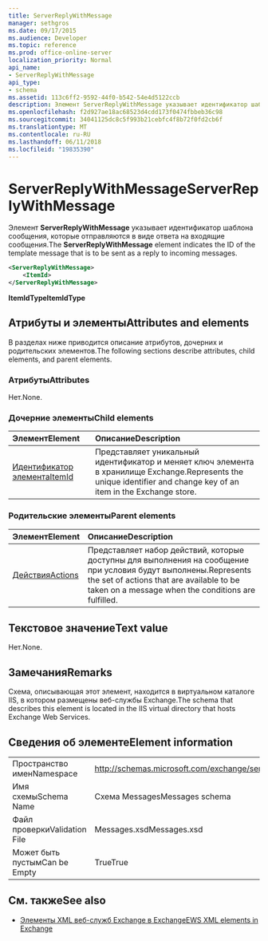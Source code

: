 ```yaml
---
title: ServerReplyWithMessage
manager: sethgros
ms.date: 09/17/2015
ms.audience: Developer
ms.topic: reference
ms.prod: office-online-server
localization_priority: Normal
api_name:
- ServerReplyWithMessage
api_type:
- schema
ms.assetid: 113c6ff2-9592-44f0-b542-54e4d5122ccb
description: Элемент ServerReplyWithMessage указывает идентификатор шаблона сообщения, которые отправляются в виде ответа на входящие сообщения.
ms.openlocfilehash: f2d927ae18ac68523d4cdd173f0474fbbeb36c98
ms.sourcegitcommit: 34041125dc8c5f993b21cebfc4f8b72f0fd2cb6f
ms.translationtype: MT
ms.contentlocale: ru-RU
ms.lasthandoff: 06/11/2018
ms.locfileid: "19835390"
---
```

# <a name="serverreplywithmessage"></a><span data-ttu-id="de3cf-103">ServerReplyWithMessage</span><span class="sxs-lookup"><span data-stu-id="de3cf-103">ServerReplyWithMessage</span></span>

<span data-ttu-id="de3cf-104">Элемент **ServerReplyWithMessage** указывает идентификатор шаблона сообщения, которые отправляются в виде ответа на входящие сообщения.</span><span class="sxs-lookup"><span data-stu-id="de3cf-104">The **ServerReplyWithMessage** element indicates the ID of the template message that is to be sent as a reply to incoming messages.</span></span> 
  
```XML
<ServerReplyWithMessage>
    <ItemId>
</ServerReplyWithMessage>
```

 <span data-ttu-id="de3cf-105">**ItemIdType**</span><span class="sxs-lookup"><span data-stu-id="de3cf-105">**ItemIdType**</span></span>
## <a name="attributes-and-elements"></a><span data-ttu-id="de3cf-106">Атрибуты и элементы</span><span class="sxs-lookup"><span data-stu-id="de3cf-106">Attributes and elements</span></span>

<span data-ttu-id="de3cf-107">В разделах ниже приводится описание атрибутов, дочерних и родительских элементов.</span><span class="sxs-lookup"><span data-stu-id="de3cf-107">The following sections describe attributes, child elements, and parent elements.</span></span>
  
### <a name="attributes"></a><span data-ttu-id="de3cf-108">Атрибуты</span><span class="sxs-lookup"><span data-stu-id="de3cf-108">Attributes</span></span>

<span data-ttu-id="de3cf-109">Нет.</span><span class="sxs-lookup"><span data-stu-id="de3cf-109">None.</span></span>
  
### <a name="child-elements"></a><span data-ttu-id="de3cf-110">Дочерние элементы</span><span class="sxs-lookup"><span data-stu-id="de3cf-110">Child elements</span></span>

|<span data-ttu-id="de3cf-111">**Элемент**</span><span class="sxs-lookup"><span data-stu-id="de3cf-111">**Element**</span></span>|<span data-ttu-id="de3cf-112">**Описание**</span><span class="sxs-lookup"><span data-stu-id="de3cf-112">**Description**</span></span>|
|:-----|:-----|
|[<span data-ttu-id="de3cf-113">Идентификатор элемента</span><span class="sxs-lookup"><span data-stu-id="de3cf-113">ItemId</span></span>](itemid.md) <br/> |<span data-ttu-id="de3cf-114">Представляет уникальный идентификатор и меняет ключ элемента в хранилище Exchange.</span><span class="sxs-lookup"><span data-stu-id="de3cf-114">Represents the unique identifier and change key of an item in the Exchange store.</span></span>  <br/> |
   
### <a name="parent-elements"></a><span data-ttu-id="de3cf-115">Родительские элементы</span><span class="sxs-lookup"><span data-stu-id="de3cf-115">Parent elements</span></span>

|<span data-ttu-id="de3cf-116">**Элемент**</span><span class="sxs-lookup"><span data-stu-id="de3cf-116">**Element**</span></span>|<span data-ttu-id="de3cf-117">**Описание**</span><span class="sxs-lookup"><span data-stu-id="de3cf-117">**Description**</span></span>|
|:-----|:-----|
|[<span data-ttu-id="de3cf-118">Действия</span><span class="sxs-lookup"><span data-stu-id="de3cf-118">Actions</span></span>](actions.md) <br/> |<span data-ttu-id="de3cf-119">Представляет набор действий, которые доступны для выполнения на сообщение при условия будут выполнены.</span><span class="sxs-lookup"><span data-stu-id="de3cf-119">Represents the set of actions that are available to be taken on a message when the conditions are fulfilled.</span></span>  <br/> |
   
## <a name="text-value"></a><span data-ttu-id="de3cf-120">Текстовое значение</span><span class="sxs-lookup"><span data-stu-id="de3cf-120">Text value</span></span>

<span data-ttu-id="de3cf-121">Нет.</span><span class="sxs-lookup"><span data-stu-id="de3cf-121">None.</span></span>
  
## <a name="remarks"></a><span data-ttu-id="de3cf-122">Замечания</span><span class="sxs-lookup"><span data-stu-id="de3cf-122">Remarks</span></span>

<span data-ttu-id="de3cf-123">Схема, описывающая этот элемент, находится в виртуальном каталоге IIS, в котором размещены веб-службы Exchange.</span><span class="sxs-lookup"><span data-stu-id="de3cf-123">The schema that describes this element is located in the IIS virtual directory that hosts Exchange Web Services.</span></span>
  
## <a name="element-information"></a><span data-ttu-id="de3cf-124">Сведения об элементе</span><span class="sxs-lookup"><span data-stu-id="de3cf-124">Element information</span></span>

|||
|:-----|:-----|
|<span data-ttu-id="de3cf-125">Пространство имен</span><span class="sxs-lookup"><span data-stu-id="de3cf-125">Namespace</span></span>  <br/> |http://schemas.microsoft.com/exchange/services/2006/messages  <br/> |
|<span data-ttu-id="de3cf-126">Имя схемы</span><span class="sxs-lookup"><span data-stu-id="de3cf-126">Schema Name</span></span>  <br/> |<span data-ttu-id="de3cf-127">Схема Messages</span><span class="sxs-lookup"><span data-stu-id="de3cf-127">Messages schema</span></span>  <br/> |
|<span data-ttu-id="de3cf-128">Файл проверки</span><span class="sxs-lookup"><span data-stu-id="de3cf-128">Validation File</span></span>  <br/> |<span data-ttu-id="de3cf-129">Messages.xsd</span><span class="sxs-lookup"><span data-stu-id="de3cf-129">Messages.xsd</span></span>  <br/> |
|<span data-ttu-id="de3cf-130">Может быть пустым</span><span class="sxs-lookup"><span data-stu-id="de3cf-130">Can be Empty</span></span>  <br/> |<span data-ttu-id="de3cf-131">True</span><span class="sxs-lookup"><span data-stu-id="de3cf-131">True</span></span>  <br/> |
   
## <a name="see-also"></a><span data-ttu-id="de3cf-132">См. также</span><span class="sxs-lookup"><span data-stu-id="de3cf-132">See also</span></span>



- [<span data-ttu-id="de3cf-133">Элементы XML веб-служб Exchange в Exchange</span><span class="sxs-lookup"><span data-stu-id="de3cf-133">EWS XML elements in Exchange</span></span>](ews-xml-elements-in-exchange.md)

